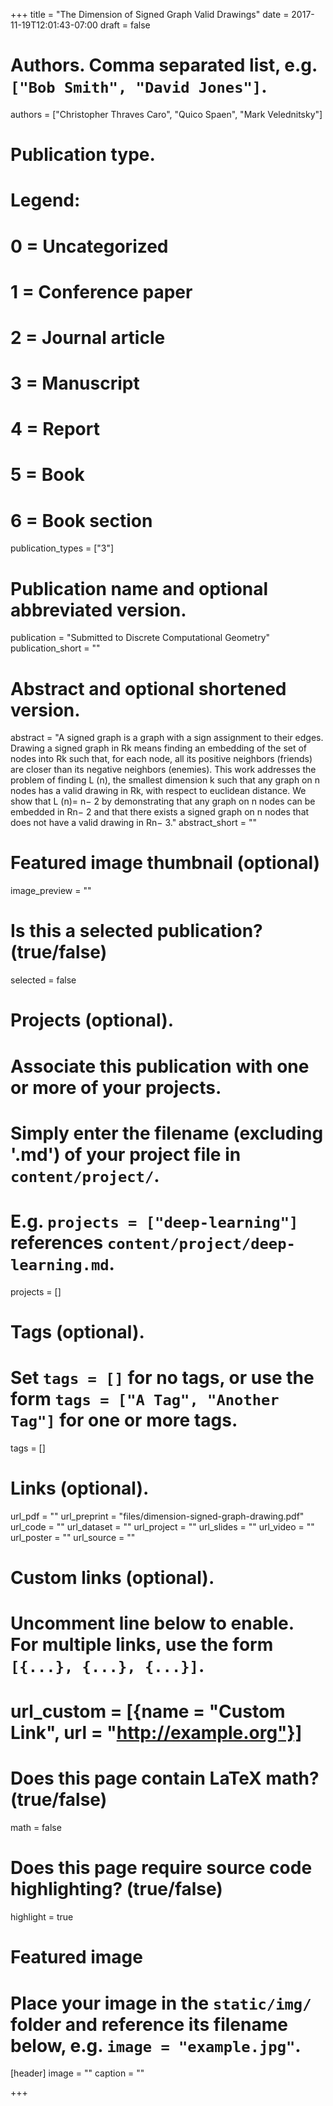 +++
title = "The Dimension of Signed Graph Valid Drawings"
date = 2017-11-19T12:01:43-07:00
draft = false

# Authors. Comma separated list, e.g. `["Bob Smith", "David Jones"]`.
authors = ["Christopher Thraves Caro", "Quico Spaen", "Mark Velednitsky"]

# Publication type.
# Legend:
# 0 = Uncategorized
# 1 = Conference paper
# 2 = Journal article
# 3 = Manuscript
# 4 = Report
# 5 = Book
# 6 = Book section
publication_types = ["3"]

# Publication name and optional abbreviated version.
publication = "Submitted to Discrete Computational Geometry"
publication_short = ""

# Abstract and optional shortened version.
abstract = "A signed graph is a graph with a sign assignment to their edges. Drawing a signed graph in Rk means finding an embedding of the set of nodes into Rk such that, for each node, all its positive neighbors (friends) are closer than its negative neighbors (enemies). This work addresses the problem of finding L (n), the smallest dimension k such that any graph on n nodes has a valid drawing in Rk, with respect to euclidean distance. We show that L (n)= n− 2 by demonstrating that any graph on n nodes can be embedded in Rn− 2 and that there exists a signed graph on n nodes that does not have a valid drawing in Rn− 3."
abstract_short = ""

# Featured image thumbnail (optional)
image_preview = ""

# Is this a selected publication? (true/false)
selected = false

# Projects (optional).
#   Associate this publication with one or more of your projects.
#   Simply enter the filename (excluding '.md') of your project file in `content/project/`.
#   E.g. `projects = ["deep-learning"]` references `content/project/deep-learning.md`.
projects = []

# Tags (optional).
#   Set `tags = []` for no tags, or use the form `tags = ["A Tag", "Another Tag"]` for one or more tags.
tags = []

# Links (optional).
url_pdf = ""
url_preprint = "files/dimension-signed-graph-drawing.pdf"
url_code = ""
url_dataset = ""
url_project = ""
url_slides = ""
url_video = ""
url_poster = ""
url_source = ""

# Custom links (optional).
#   Uncomment line below to enable. For multiple links, use the form `[{...}, {...}, {...}]`.
# url_custom = [{name = "Custom Link", url = "http://example.org"}]

# Does this page contain LaTeX math? (true/false)
math = false

# Does this page require source code highlighting? (true/false)
highlight = true

# Featured image
# Place your image in the `static/img/` folder and reference its filename below, e.g. `image = "example.jpg"`.
[header]
image = ""
caption = ""

+++
